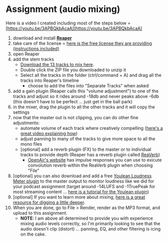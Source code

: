 # Assignment \(audio mixing\)

Here is a video I created including most of the steps below = [https://youtu.be/3APBQkbAcaA](https://youtu.be/3APBQkbAcaA)

1. download and install [**Reaper**](http://reaper.fm/)
2. take care of the license = [here is the free license they are providing \(instructions included\)](http://cockos.com/reaper/reaper_2020_temporary_license.txt)
3. open Reaper
4. add the stem tracks
   * [Download the 13 tracks to mix here](https://baylor.box.com/shared/static/vsv0r2qy3iteulvnp2us93hrsfn8obm5.zip).  
   * Double click the ZIP file you downloaded to unzip it  
   * Select all the tracks in the folder \(ctrl/command + A\) and drag all the tracks into Reaper's timeline
     * choose to add the files into "Separate Tracks" when asked
5. add a gain plugin \(Reaper calls this "volume adjustment"\) to one of the tracks and adjust so it rides around -18db and never peaks above -6db \(this doesn't have to be perfect ... just get in the ball park\)
6. in the mixer, drag the plugin to all the other tracks and it will copy the settings
7. now that the master out is not clipping, you can do other fine adjustments:
   * automate volume of each track where creatively compelling \([here's a great video explaining how](https://bit.ly/2y7EXqo)\)
   * adjust panning to many of the tracks to give more space to all the mono files
   * \[optional\] add a reverb plugin \(FX\) to the master or to individual tracks to provide depth \(Reaper has a reverb plugin called [ReaVerb](https://www.soundonsound.com/techniques/reaverb-part-1)\)
     * [OpenAir's website](https://openairlib.net/?page_id=36) has impulse responses you can use to exicute convolution reverb within the ReaVerb plugin when choosing "File"
8. \[optional\] you can also download and add a free [Youlean Loudness Meter plugin](https://youlean.co/youlean-loudness-meter/) to the master output to monitor loudness like we did for your podcast assignment \(target around -14LUFS and -1TruePeak for most streaming content ... [here is a tutorial for the Youlean plugin](https://bit.ly/39lvto5)\)
9. \[optional\] If you want to learn more about mixing, [here is a great resource for digging a little deeper](https://www.landr.com/en/how-to-mix).
10. When you are done, go to File &gt; Render, render as the MP3 format, and upload to this assignment.
    * **NOTE**: I am above all determined to provide you with experience mixing audio levels correctly, so I'm primarily looking to see that the audio doesn't clip \(distort\) ... panning, EQ, and other filtering is icing on the cake.

